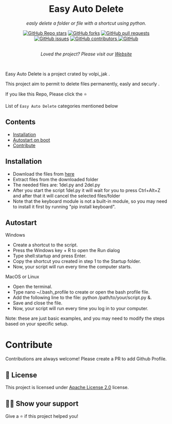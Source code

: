 <h1 align="center">Easy Auto Delete</h1>
<p align="center"><i>easly delete a folder or file with a shortcut using python.</i></p>
<div align="center">
  <a href="https://github.com/volpijak12/easy-auto-delete/stargazers"><img alt="GitHub Repo stars" src="https://img.shields.io/github/stars/volpijak12/easy-auto-delete" alt="Stars Badge"/></a>
<a href="https://github.com/volpijak12/easy-auto-delete/network/members"><img alt="GitHub forks" src="https://img.shields.io/github/forks/volpijak12/easy-auto-delete" alt="Forks Badge"/></a>
<a href="https://github.com/volpijak12/easy-auto-delete/pulls"><img alt="GitHub pull requests" src="https://img.shields.io/github/issues-pr/volpijak12/easy-auto-delete" alt="Pull Requests Badge"/></a>
<a href="https://github.com/volpijak12/easy-auto-delete/issues"><img alt="GitHub issues" src="https://img.shields.io/github/issues/volpijak12/easy-auto-delete" alt="Issues Badge"/></a>
<a href="https://github.com/volpijak12/easy-auto-delete/graphs/contributors"><img alt="GitHub contributors" <img alt="GitHub contributors" src="https://img.shields.io/github/contributors/volpijak12/easy-auto-delete"</a>
<a href="https://github.com/volpijak12/easy-auto-delete/blob/master/LICENSE"><img alt="GitHub" src="https://img.shields.io/github/license/volpijak12/easy-auto-delete" alt="License Badge"/></a>
</div>
<br>
<p align="center"><i>Loved the project? Please visit our <a href="">Website</a></i></p>
<br>

Easy Auto Delete is a project crated by volpi_jak .

This project aim to permit to delete files permanently, easly and securly .

If you like this Repo, Please click the :star:

List of `Easy Auto Delete` categories mentioned below

## Contents
  - [Installation](#installation)
  - [Autostart on boot](#autostart)
  - [Contribute](#contribute)

## Installation

- Download the files from <a href="https://github.com/volpijak12/easy-auto-delete">here</a>  
- Extract files from the downloaded folder
- The needed files are: 1del.py and 2del.py
- After you start the script 1del.py it will wait for you to press Ctrl+Alt+Z and after that it will cancel the selected files/folder 
- Note that the keyboard module is not a built-in module, so you may need to install it first by running "pip install keyboard".

## Autostart

 Windows 
- Create a shortcut to the script.
- Press the Windows key + R to open the Run dialog
- Type shell:startup and press Enter.
- Copy the shortcut you created in step 1 to the Startup folder.
- Now, your script will run every time the computer starts.

 MacOS or Linux
- Open the terminal.
- Type nano ~/.bash_profile to create or open the bash profile file.
- Add the following line to the file: python /path/to/your/script.py &.
- Save and close the file.
- Now, your script will run every time you log in to your computer.

Note: 
these are just basic examples, and you may need to modify the steps based on your specific setup.


# Contribute

Contributions are always welcome! Please create a PR to add Github Profile.

## :pencil: License

This project is licensed under [Apache License 2.0](https://www.apache.org/licenses/LICENSE-2.0) license.

## :man_astronaut: Show your support

Give a ⭐️ if this project helped you!
